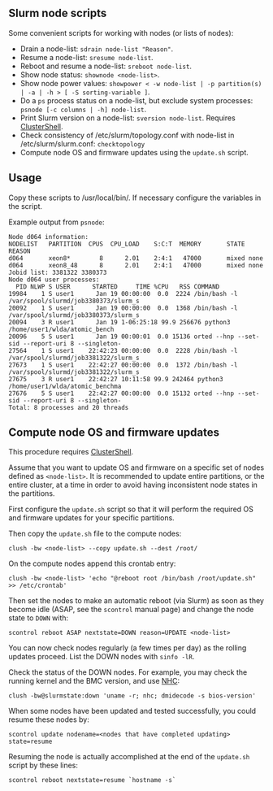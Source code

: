 Slurm node scripts
------------------

Some convenient scripts for working with nodes (or lists of nodes):

* Drain a node-list: ```sdrain node-list "Reason"```.
* Resume a node-list: ```sresume node-list```.
* Reboot and resume a node-list: ```sreboot node-list```.
* Show node status: ```shownode <node-list>```.
* Show node power values: ```showpower < -w node-list | -p partition(s) | -a | -h > [ -S sorting-variable ]```.
* Do a ```ps``` process status on a node-list, but exclude system processes: ```psnode [-c columns | -h] node-list```.
* Print Slurm version on a node-list: ```sversion node-list```. Requires [ClusterShell](https://wiki.fysik.dtu.dk/niflheim/SLURM#clustershell).
* Check consistency of /etc/slurm/topology.conf with node-list in /etc/slurm/slurm.conf: ```checktopology```
* Compute node OS and firmware updates using the ```update.sh``` script.


Usage
-----

Copy these scripts to /usr/local/bin/.
If necessary configure the variables in the script.

Example output from ```psnode```:

```
Node d064 information:
NODELIST   PARTITION  CPUS  CPU_LOAD    S:C:T  MEMORY       STATE REASON              
d064       xeon8*        8      2.01    2:4:1   47000       mixed none                
d064       xeon8_48      8      2.01    2:4:1   47000       mixed none                
Jobid list: 3381322 3380373
Node d064 user processes:
  PID NLWP S USER      STARTED     TIME %CPU   RSS COMMAND
19984    1 S user1      Jan 19 00:00:00  0.0  2224 /bin/bash -l /var/spool/slurmd/job3380373/slurm_s
20092    1 S user1      Jan 19 00:00:00  0.0  1368 /bin/bash -l /var/spool/slurmd/job3380373/slurm_s
20094    3 R user1      Jan 19 1-06:25:18 99.9 256676 python3 /home/user1/wlda/atomic_bench
20096    5 S user1      Jan 19 00:00:01  0.0 15136 orted --hnp --set-sid --report-uri 8 --singleton-
27564    1 S user1    22:42:23 00:00:00  0.0  2228 /bin/bash -l /var/spool/slurmd/job3381322/slurm_s
27673    1 S user1    22:42:27 00:00:00  0.0  1372 /bin/bash -l /var/spool/slurmd/job3381322/slurm_s
27675    3 R user1    22:42:27 10:11:58 99.9 242464 python3 /home/user1/wlda/atomic_benchma
27676    5 S user1    22:42:27 00:00:00  0.0 15132 orted --hnp --set-sid --report-uri 8 --singleton-
Total: 8 processes and 20 threads
```

Compute node OS and firmware updates
------------------------------------

This procedure requires [ClusterShell](https://wiki.fysik.dtu.dk/niflheim/SLURM#clustershell).

Assume that you want to update OS and firmware on a specific set of nodes defined as ```<node-list>```.
It is recommended to update entire partitions, or the entire cluster, at a time in order to avoid having inconsistent node states in the partitions.

First configure the ```update.sh``` script so that it will perform the required OS and firmware updates for your specific partitions.

Then copy the ```update.sh``` file to the compute nodes:
```
clush -bw <node-list> --copy update.sh --dest /root/
```

On the compute nodes append this crontab entry:
```
clush -bw <node-list> 'echo "@reboot root /bin/bash /root/update.sh" >> /etc/crontab'
```

Then set the nodes to make an automatic reboot (via Slurm)
as soon as they become idle (ASAP, see the ```scontrol``` manual page) 
and change the node state to ```DOWN``` with:
```
scontrol reboot ASAP nextstate=DOWN reason=UPDATE <node-list>
```

You can now check nodes regularly (a few times per day) as the rolling updates proceed.
List the DOWN nodes with ```sinfo -lR```.

Check the status of the DOWN nodes.
For example, you may check the running kernel and the BMC version,
and use [NHC](https://wiki.fysik.dtu.dk/niflheim/Slurm_configuration#node-health-check):
```
clush -bw@slurmstate:down 'uname -r; nhc; dmidecode -s bios-version'
```

When some nodes have been updated and tested successfully, you could resume these nodes by:
```
scontrol update nodename=<nodes that have completed updating> state=resume
```
Resuming the node is actually accomplished at the end of the ```update.sh``` script by these lines:
```
scontrol reboot nextstate=resume `hostname -s`
```

